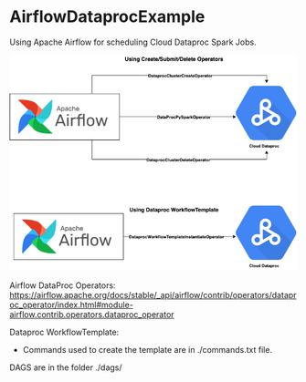 # AirflowDataprocExample
Using Apache Airflow for scheduling Cloud Dataproc Spark Jobs.

<p align="center"> 
<img src="images/design.png">
</p>


Airflow DataProc Operators:
https://airflow.apache.org/docs/stable/_api/airflow/contrib/operators/dataproc_operator/index.html#module-airflow.contrib.operators.dataproc_operator


Dataproc WorkflowTemplate:
- Commands used to create the template are in ./commands.txt file.


DAGS are in the folder ./dags/

